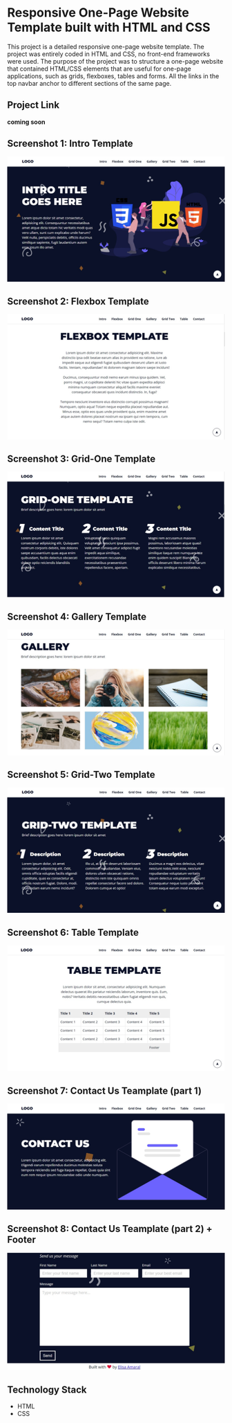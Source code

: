 # Responsive One-Page Website Template built with HTML and CSS

This project is a detailed responsive one-page website template. The project was entirely coded in HTML and CSS, no front-end frameworks were used. The purpose of the project was to structure a one-page website that contained HTML/CSS elements that are useful for one-page applications, such as grids, flexboxes, tables and forms. All the links in the top navbar anchor to different sections of the same page.

## Project Link

**coming soon**

## Screenshot 1: Intro Template

![Screenshot](assets/img/screenshots/Screenshot_1.jpg)

## Screenshot 2: Flexbox Template

![Screenshot](assets/img/screenshots/Screenshot_2.jpg)

## Screenshot 3: Grid-One Template

![Screenshot](assets/img/screenshots/Screenshot_3.jpg)

## Screenshot 4: Gallery Template

![Screenshot](assets/img/screenshots/Screenshot_4.jpg)

## Screenshot 5: Grid-Two Template

![Screenshot](assets/img/screenshots/Screenshot_5.jpg)

## Screenshot 6: Table Template

![Screenshot](assets/img/screenshots/Screenshot_6.jpg)

## Screenshot 7: Contact Us Teamplate (part 1)

![Screenshot](assets/img/screenshots/Screenshot_7.jpg)

## Screenshot 8:  Contact Us Teamplate (part 2) + Footer

![Screenshot](assets/img/screenshots/Screenshot_8.jpg)

## Technology Stack

+ HTML
+ CSS